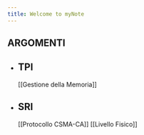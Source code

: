 ```yaml
---
title: Welcome to myNote
---
```

## **ARGOMENTI**

   - ## **TPI**
		[[Gestione della Memoria]]



   - ## **SRI**
		[[Protocollo CSMA-CA]]
		[[Livello Fisico]]
		

